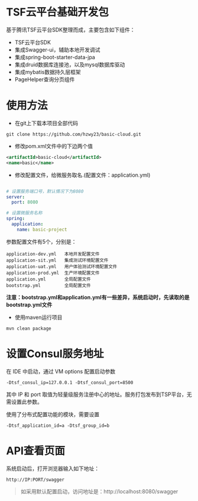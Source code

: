 # TSF云平台基础开发包
基于腾讯TSF云平台SDK整理而成，主要包含如下组件：
- TSF云平台SDK
- 集成Swagger-ui，辅助本地开发调试
- 集成spring-boot-starter-data-jpa
- 集成druid数据库连接池，以及mysql数据库驱动
- 集成mybatis数据持久层框架
- PageHelper查询分页组件

# 使用方法
- 在git上下载本项目全部代码
```
git clone https://github.com/hzwy23/basic-cloud.git
```
- 修改pom.xml文件中的下边两个值
```xml
<artifactId>basic-cloud</artifactId>
<name>basic</name>
```
- 修改配置文件，给微服务取名.(配置文件：application.yml)
```yml

# 设置服务端口号，默认情况下为8080
server:
  port: 8080

# 设置微服务名称
spring:
  application:
    name: basic-project
```
参数配置文件有5个，分别是：
```properties
application-dev.yml   本地开发配置文件
application-sit.yml   集成测试环境配置文件
application-uat.yml   用户体验测试环境配置文件
application-prod.yml  生产环境配置文件
application.yml       全局配置文件
bootstrap.yml         全局配置文件
```
**注意：bootstrap.yml和application.yml有一些差异，系统启动时，先读取的是bootstrap.yml文件**
- 使用maven运行项目
```shell
mvn clean package
```

# 设置Consul服务地址
在 IDE 中启动，通过 VM options 配置启动参数
```properties
-Dtsf_consul_ip=127.0.0.1 -Dtsf_consul_port=8500
```
其中 IP 和 port 取值为轻量级服务注册中心的地址。服务打包发布到TSP平台，无需设置此参数。

使用了分布式配置功能的模块，需要设置
```properties
-Dtsf_application_id=a -Dtsf_group_id=b
```

# API查看页面
系统启动后，打开浏览器输入如下地址：
```properties
http://IP:PORT/swagger
```
> 如采用默认配置启动，访问地址是：http://localhost:8080/swagger